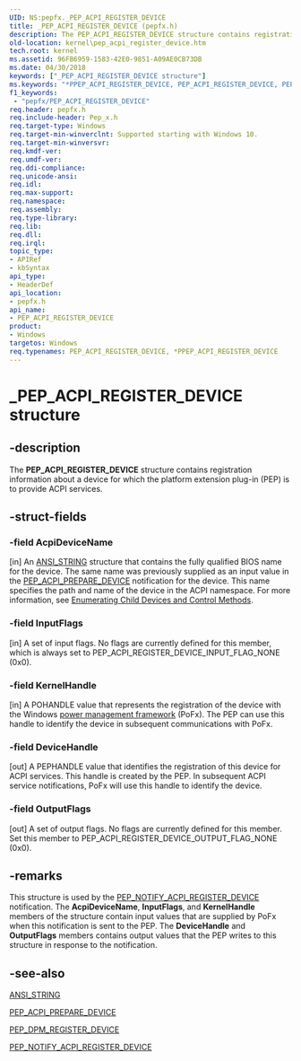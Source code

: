 ```yaml
---
UID: NS:pepfx._PEP_ACPI_REGISTER_DEVICE
title: _PEP_ACPI_REGISTER_DEVICE (pepfx.h)
description: The PEP_ACPI_REGISTER_DEVICE structure contains registration information about a device for which the platform extension plug-in (PEP) is to provide ACPI services.
old-location: kernel\pep_acpi_register_device.htm
tech.root: kernel
ms.assetid: 96FB6959-1583-42E0-9851-A09AE0CB73DB
ms.date: 04/30/2018
keywords: ["_PEP_ACPI_REGISTER_DEVICE structure"]
ms.keywords: "*PPEP_ACPI_REGISTER_DEVICE, PEP_ACPI_REGISTER_DEVICE, PEP_ACPI_REGISTER_DEVICE structure [Kernel-Mode Driver Architecture], PPEP_ACPI_REGISTER_DEVICE, PPEP_ACPI_REGISTER_DEVICE structure pointer [Kernel-Mode Driver Architecture], _PEP_ACPI_REGISTER_DEVICE, kernel.pep_acpi_register_device, pepfx/PEP_ACPI_REGISTER_DEVICE, pepfx/PPEP_ACPI_REGISTER_DEVICE"
f1_keywords:
 - "pepfx/PEP_ACPI_REGISTER_DEVICE"
req.header: pepfx.h
req.include-header: Pep_x.h
req.target-type: Windows
req.target-min-winverclnt: Supported starting with Windows 10.
req.target-min-winversvr: 
req.kmdf-ver: 
req.umdf-ver: 
req.ddi-compliance: 
req.unicode-ansi: 
req.idl: 
req.max-support: 
req.namespace: 
req.assembly: 
req.type-library: 
req.lib: 
req.dll: 
req.irql: 
topic_type:
- APIRef
- kbSyntax
api_type:
- HeaderDef
api_location:
- pepfx.h
api_name:
- PEP_ACPI_REGISTER_DEVICE
product:
- Windows
targetos: Windows
req.typenames: PEP_ACPI_REGISTER_DEVICE, *PPEP_ACPI_REGISTER_DEVICE
---
```


# _PEP_ACPI_REGISTER_DEVICE structure


## -description


The <b>PEP_ACPI_REGISTER_DEVICE</b> structure contains registration information about a device for which the platform extension plug-in (PEP) is to provide ACPI services.


## -struct-fields




### -field AcpiDeviceName

[in] An <a href="https://docs.microsoft.com/windows/win32/api/ntdef/ns-ntdef-string">ANSI_STRING</a> structure that contains the fully qualified BIOS name for the device. The same name was previously supplied as an input value in the <a href="https://docs.microsoft.com/windows-hardware/drivers/ddi/pepfx/ns-pepfx-_pep_acpi_prepare_device">PEP_ACPI_PREPARE_DEVICE</a> notification for the device. This name specifies the path and name of the device in the ACPI namespace. For more information, see <a href="https://docs.microsoft.com/windows-hardware/drivers/acpi/enumerating-child-devices-and-control-methods">Enumerating Child Devices and Control Methods</a>.


### -field InputFlags

[in] A set of input flags. No flags are currently defined for this member, which is always set to PEP_ACPI_REGISTER_DEVICE_INPUT_FLAG_NONE (0x0).


### -field KernelHandle

[in] A POHANDLE value that represents the registration of the device with the Windows <a href="https://docs.microsoft.com/windows-hardware/drivers/ddi/index">power management framework</a> (PoFx). The PEP can use this handle to identify the device in subsequent communications with PoFx.


### -field DeviceHandle

[out] A PEPHANDLE value that identifies the registration of this device for ACPI services. This handle is created by the PEP. In subsequent ACPI service notifications, PoFx will use this handle to identify the device.


### -field OutputFlags

[out] A set of output flags. No flags are currently defined for this member. Set this member to PEP_ACPI_REGISTER_DEVICE_OUTPUT_FLAG_NONE (0x0).


## -remarks



This structure is used by the <a href="https://docs.microsoft.com/windows-hardware/drivers/ddi/pepfx/ns-pepfx-_pep_acpi_register_device">PEP_NOTIFY_ACPI_REGISTER_DEVICE</a> notification. The <b>AcpiDeviceName</b>, <b>InputFlags</b>, and <b>KernelHandle</b> members of the structure contain input values that are supplied by PoFx when this notification is sent to the PEP. The <b>DeviceHandle</b> and <b>OutputFlags</b> members contains output values that the PEP writes to this structure in response to the notification.




## -see-also




<a href="https://docs.microsoft.com/windows/win32/api/ntdef/ns-ntdef-string">ANSI_STRING</a>



<a href="https://docs.microsoft.com/windows-hardware/drivers/ddi/pepfx/ns-pepfx-_pep_acpi_prepare_device">PEP_ACPI_PREPARE_DEVICE</a>



<a href="https://docs.microsoft.com/windows-hardware/drivers/ddi/pepfx/ns-pepfx-_pep_register_crashdump_device">PEP_DPM_REGISTER_DEVICE</a>



<a href="https://docs.microsoft.com/windows-hardware/drivers/ddi/pepfx/ns-pepfx-_pep_acpi_register_device">PEP_NOTIFY_ACPI_REGISTER_DEVICE</a>
 

 

